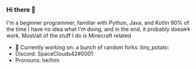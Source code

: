 ### Hi there 👋

I'm a beginner programmer, familiar with Python, Java, and Kotlin
90% of the time I have no idea what I'm doing, and in the end, it probably does~~n't~~ work.
Most/all of the stuff I do is Minecraft related

- 🔭 Currently working on: a bunch of random forks :tiny_potato:
- Discord: SpaceClouds42#0001
- Pronouns: he/him
<!--
**SpaceClouds42/SpaceClouds42** is a ✨ _special_ ✨ repository because its `README.md` (this file) appears on your GitHub profile.
-->
